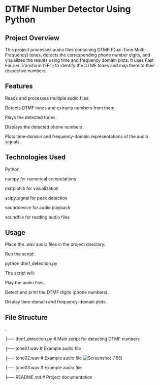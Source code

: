 # DTMF Number Detector Using Python
## Project Overview

This project processes audio files containing DTMF (Dual-Tone Multi-Frequency) tones, detects the corresponding phone number digits, and visualizes the results using time and frequency domain plots. It uses Fast Fourier Transform (FFT) to identify the DTMF tones and map them to their respective numbers.

## Features
Reads and processes multiple audio files.

Detects DTMF tones and extracts numbers from them.

Plays the detected tones.

Displays the detected phone numbers.

Plots time-domain and frequency-domain representations of the audio signals.

## Technologies Used

Python

numpy for numerical computations

matplotlib for visualization

scipy.signal for peak detection

sounddevice for audio playback

soundfile for reading audio files

## Usage

Place the .wav audio files in the project directory.

Run the script:

python dtmf_detection.py

The script will:

Play the audio files.

Detect and print the DTMF digits (phone numbers).

Display time-domain and frequency-domain plots.

## File Structure
.

├── dtmf_detection.py   # Main script for detecting DTMF numbers

├── tone01.wav          # Example audio file

├── tone02.wav          # Example audio file
![Screenshot (166)](https://github.com/user-attachments/assets/5ca37cee-c60b-4de7-9a73-88f3c83e2e27)

├── tone03.wav          # Example audio file

├── README.md           # Project documentation
